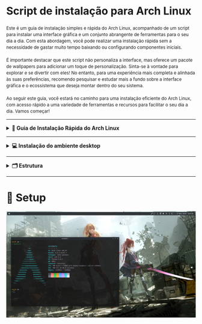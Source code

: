 # Script de instalação para Arch Linux

<small>
  Este é um guia de instalação simples e rápida do Arch Linux, acompanhado de um script para instalar uma interface gráfica e um conjunto abrangente de ferramentas para o seu dia a dia. Com esta abordagem, você pode realizar uma instalação rápida sem   a necessidade de gastar muito tempo baixando ou configurando componentes iniciais.</br></br>
  É importante destacar que este script não personaliza a interface, mas oferece um pacote de wallpapers para adicionar um toque de personalização. Sinta-se à vontade para explorar e se divertir com eles! No entanto, para uma experiência mais completa e alinhada às suas preferências, recomendo pesquisar e estudar mais a fundo sobre a interface gráfica e o ecossistema que deseja montar dentro do seu sistema.</br></br>
  Ao seguir este guia, você estará no caminho para uma instalação eficiente do Arch Linux, com acesso rápido a uma variedade de ferramentas e recursos para facilitar o seu dia a dia. Vamos começar!
</small>

***
<details>
  <summary><strong>🚀 Guia de Instalação Rápida do Arch Linux</strong></summary>
  
  ### Configuração do Teclado
  1. Lista os layouts disponíveis para vocês escolher qual se adequa ao seu teclado:
     
    localectl list-keymaps
    
  2. Carregue a configuração para o teclado (exemplo para ABNT2):
     
    loadkeys br-abnt2
    
  ### Configuração de Região e Idioma (Opcional)
  1. Abra o arquivo de configuração de localidades para edição:
 
    nano /etc/locale.gen

  <blockquote>
    Remova o “#” na frente da linha do idioma da sua escolha por exemplo: #pt_BR.UTF-8 UTF-8 > pt_BR.UTF-8 UTF-8 . Após isso use os atalhos CTRL+O e aperte ENTER depois CTRL+X e aperte ENTER.
  </blockquote>
    
  2. Gera as localidade definida no arquivo /etc/locale.gen:

    locale-gen

  3. Define o idioma padrão do sistema (exemplo para pt-br):

    export LANG=pt_BR.UTF-8

  ### Atualizar o relógio do sistema
  
  1. Ativa a sincronização automática de hora e data pela rede utilizando NTP (Network Time Protocol).

    timedatectl set-ntp true
      
  2. Verificando mudança na configuração de hora e data:

    timedatectl status

  ### Modo de inicialização
  
  1. Verifica se o sistema utiliza UEFI (mais moderno), o que é importante para alguns ajustes posteriores.

    ls /sys/firmware/efi/efivars

  2. Verifique o número de bits do UEFI:

    cat /sys/firmware/efi/fw_platform_size

  ### Configuração de Rede sem Fio

  <blockquote>
    Para instalar o Arch Linux precisa ter conexão via Wi-Fi ou Ethernet. Siga as instruções abaixo para caso queira usar internet sem fio.
  </blockquote>
  
  1. Liste as interfaces de rede disponíveis no sistema:

    ip link

  2. Ativa a interface de rede especificada (por exemplo, `ip link set wlan0 up` para ativar a rede sem fio):

    sudo rfkill unblock wifi && ip link set {interface} up

  <blockquote>
    Aqui estamos desbloqueando a placa de rede e ativando ela… Não esqueça de trocar “{interface}” pela sua placa de rede.
  </blockquote>
  
  3. Inicie a ferramenta de configuração de rede sem fio:

    iwctl

  4. Liste os dispositivos de rede sem fio disponíveis:

    device list

  5. Faz uma busca por redes sem fio disponíveis na interface escolhida (por exemplo, `station wlan0 scan`  para busca na rede sem fio):

    station {interface} scan

  6. Mostra as redes da busca anterior:

    station {interface} get-networks

  7. Conecta à rede sem fio especificada pelo SSID:

    station {interface} connect SSID

  <blockquote>
    Vai abrir um campo no console para preencher com a senha da rede.
  </blockquote>
  
  8. Mostra detalhes da conexão atual na interface:

    station {interface} show

  9. Saia do iwctl:

    exit

  <p>Em seguida teste a rede:</p>
  
    ping -c 5 archlinux.org

  ### Instalação
  
  1. O arch linux tem um script de instalação intuitivo ([https://archinstall.archlinux.page/](https://archinstall.archlinux.page/)):

    archinstall
    
  <blockquote>
    No perfil escolha o tipo MINIMAL.
  </blockquote>
    
  ![arch](https://www.edivaldobrito.com.br/wp-content/uploads/2023/03/archinstall-2-5-4-lancado-com-novos-recursos-e-varias-melhorias.webp)
  
</details>

***
<details>
  <summary><strong>💻 Instalação do ambiente desktop</strong></summary>
  
  <blockquote>
    Ao reiniciar o sistema, verifique se está conectado à internet e siga os passos abaixo.
  </blockquote>

  1. Baixe o script de inicialização:
     
    sh -c "$(curl -fsSL https://raw.githubusercontent.com/afiovinicius/dotfiles/main/init-setup)"

</details>

***
<details>
  <summary><strong>🗂️ Estrutura</strong></summary>
  
 ```
|—— files
|    |—— assets
|        |—— icon-menu.png
|        |—— set-wallpaper.sh
|        |—— setup.jpg
|        |—— wallpapers
|            |—— bg-01.jpg
|            |—— bg-02.jpg
|            |—— bg-03.jpg
|            |—— bg-04.jpg
|            |—— bg-05.jpg
|            |—— bg-06.jpg
|            |—— bg-07.jpg
|            |—— bg-08.jpg
|            |—— bg-09.jpg
|            |—— bg-10.jpg
|            |—— bg-11.jpg
|            |—— bg-12.jpg
|            |—— bg-13.jpg
|            |—— bg-14.jpg
|            |—— bg-15.jpg
|            |—— bg-16.jpg
|            |—— bg-17.jpg
|            |—— bg-18.jpg
|            |—— bg-19.jpg
|            |—— bg-20.jpg
|    |—— config
|        |—— alacritty
|            |—— alacritty.toml
|            |—— themes
|                |—— vicit.toml
|        |—— neofetch
|            |—— config.conf
|        |—— nvim
|            |—— .stylua.toml
|            |—— LICENSE
|            |—— README.md
|            |—— init.lua
|            |—— lua
|                |—— chadrc.lua
|                |—— configs
|                    |—— conform.lua
|                    |—— lazy.lua
|                    |—— lspconfig.lua
|                |—— mappings.lua
|                |—— options.lua
|                |—— plugins
|                    |—— init.lua
|        |—— zsh
|            |—— .zshenv
|            |—— .zshrc
|    |—— kde
|        |—— install.sh
|—— scripts
|    |—— configs-desktop.sh
|    |—— configs-system.sh
|    |—— ecosystem.sh
|    |—— utils.sh
|—— .gitignore
|—— init-setup
|—— setup.sh
```
</details>

***

# 🏅 Setup

![setup](./files/assets/setup.jpg)
